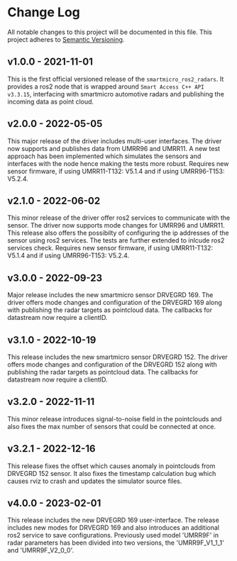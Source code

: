 # Change Log
All notable changes to this project will be documented in this file. This project adheres to [Semantic Versioning](http://semver.org/).
 
## v1.0.0 - 2021-11-01

This is the first official versioned release of the `smartmicro_ros2_radars`. It provides a ros2 node that is wrapped around `Smart Access C++ API v3.3.15`, interfacing with smartmicro automotive radars and publishing the incoming data as point cloud.

## v2.0.0 - 2022-05-05

This major release of the driver includes multi-user interfaces. The driver now supports and publishes data from UMRR96 and UMRR11.
A new test approach has been implemented which simulates the sensors and interfaces with the node hence making the tests more robust.
Requires new sensor firmware, if using UMRR11-T132: V5.1.4 and if using UMRR96-T153: V5.2.4.

## v2.1.0 - 2022-06-02

This minor release of the driver offer ros2 services to communicate with the sensor. The driver now supports mode changes for UMRR96 and UMRR11.
This release also offers the possibilty of configuring the ip addresses of the sensor using ros2 services. The tests are further extended to inlcude ros2 services check. Requires new sensor firmware, if using UMRR11-T132: V5.1.4 and if using UMRR96-T153: V5.2.4.

## v3.0.0 - 2022-09-23

Major release includes the new smartmicro sensor DRVEGRD 169. The driver offers mode changes and configuration of the DRVEGRD 169 along with publishing the radar targets as pointcloud data. The callbacks for datastream now require a clientID. 

## v3.1.0 - 2022-10-19

This release includes the new smartmicro sensor DRVEGRD 152. The driver offers mode changes and configuration of the DRVEGRD 152 along with publishing the radar targets as pointcloud data. The callbacks for datastream now require a clientID.

## v3.2.0 - 2022-11-11

This minor release introduces signal-to-noise field in the pointclouds and also fixes the max number of sensors that could be connected at once.

## v3.2.1 - 2022-12-16

This release fixes the offset which causes anomaly in pointclouds from DRVEGRD 152 sensor. It also fixes the timestamp calculation bug which causes rviz to crash and updates the simulator source files.

## v4.0.0 - 2023-02-01

This release includes the new DRVEGRD 169 user-interface. The release includes new modes for DRVEGRD 169 and also introduces an additional ros2 service to save configurations. Previously used model 'UMRR9F' in radar parameters has been divided into two versions, the 'UMRR9F_V1_1_1' and 'UMRR9F_V2_0_0'.